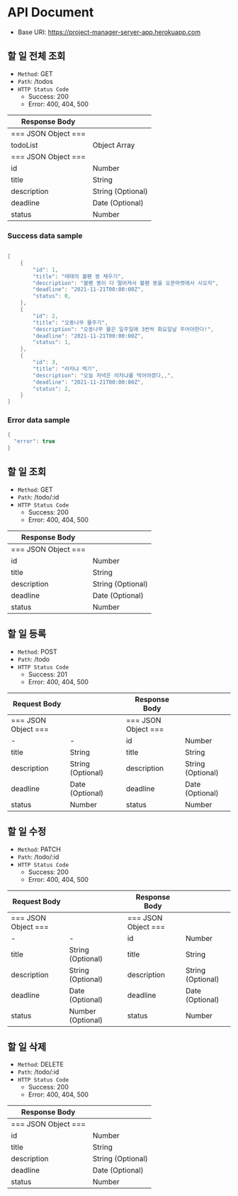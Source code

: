 # API Document

- Base URI: https://project-manager-server-app.herokuapp.com

## 할 일 전체 조회

- `Method`: GET
- `Path`: /todos
- `HTTP Status Code`
    - Success: 200
    - Error: 400, 404, 500

| Response Body                   ||
| ------------ | ----------------- |
| === JSON Object ===             ||
| todoList     | Object Array      |
| === JSON Object ===             ||
| id           | Number            |
| title        | String            |
| description  | String (Optional) |
| deadline     | Date (Optional)   |
| status       | Number            |

### Success data sample

~~~swift

[
    {
        "id": 1,
        "title": "태태의 볼펜 똥 채우기",
        "description": "볼펜 똥이 다 떨어져서 볼펜 똥을 오픈마켓에서 사오자",
        "deadline": "2021-11-21T00:00:00Z",
        "status": 0,
    },
    {
        "id": 2,
        "title": "오동나무 물주기",
        "description": "오동나무 물은 일주일에 3번씩 화요일날 주어야한다!",
        "deadline": "2021-11-21T00:00:00Z",
        "status": 1,
    },
    {
        "id": 3,
        "title": "라자냐 먹기",
        "description": "오늘 저녁은 라자냐를 먹어야겠다,,",
        "deadline": "2021-11-21T00:00:00Z",
        "status": 2,
    }
]
~~~

### Error data sample

~~~swift
{
  "error": true
}
~~~



## 할 일 조회

- `Method`: GET
- `Path`: /todo/:id
- `HTTP Status Code`
    - Success: 200
    - Error: 400, 404, 500

| Response Body                   ||
| ------------ | ----------------- |
| === JSON Object ===             ||
| id           | Number            |
| title        | String            |
| description  | String (Optional) |
| deadline     | Date (Optional)   |
| status       | Number            |



## 할 일 등록

- `Method`: POST
- `Path`: /todo
- `HTTP Status Code`
    - Success: 201
    - Error: 400, 404, 500

| Request Body                    || | Response Body                   ||
| -----------  | ----------------- |-| ------------ | ----------------- |
| === JSON Object ===             || | === JSON Object ===             ||
| -            | -                 | | id           | Number            |
| title        | String            | | title        | String            |
| description  | String (Optional) | | description  | String (Optional) |
| deadline     | Date (Optional)   | | deadline     | Date (Optional)   |
| status       | Number            | | status       | Number            |



## 할 일 수정

- `Method`: PATCH
- `Path`: /todo/:id
- `HTTP Status Code`
    - Success: 200
    - Error: 400, 404, 500

| Request Body                    || | Response Body                   ||
| -----------  | ----------------- |-| ------------ | ----------------- |
| === JSON Object  ===            || | === JSON Object  ===            ||
| -            | -                 | | id           | Number            |
| title        | String (Optional) | | title        | String            |
| description  | String (Optional) | | description  | String (Optional) |
| deadline     | Date (Optional)   | | deadline     | Date (Optional)   |
| status       | Number (Optional) | | status       | Number            |

## 할 일 삭제

- `Method`: DELETE
- `Path`: /todo/:id
- `HTTP Status Code`
    - Success: 200
    - Error: 400, 404, 500

| Response Body                   ||
| ------------ | ----------------- |
| === JSON Object  ===            ||
| id           | Number            |
| title        | String            |
| description  | String (Optional) |
| deadline     | Date (Optional)   |
| status       | Number            |